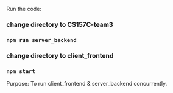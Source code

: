 Run the code:

### change directory to CS157C-team3

### `npm run server_backend` 

### change directory to client_frontend

### `npm start`

Purpose: To run client_frontend & server_backend concurrently. 




